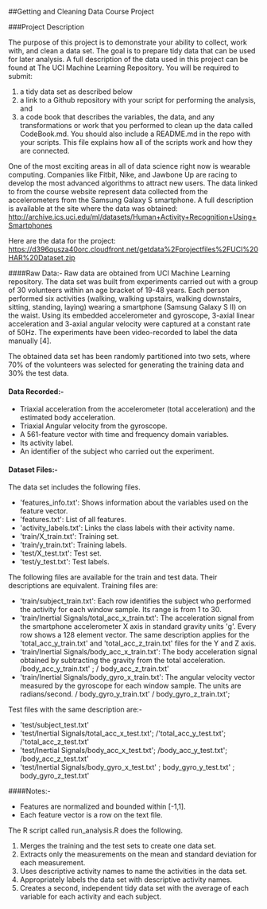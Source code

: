##Getting and Cleaning Data Course Project

###Project Description

The purpose of this project is to demonstrate your ability to collect, work with, and clean a data set. The goal is to prepare tidy data that can be used for later analysis.
A full description of the data used in this project can be found at The UCI Machine Learning Repository.
You will be required to submit:

   1. a tidy data set as described below
   2. a link to a Github repository with your script for performing the analysis, and
   3. a code book that describes the variables, the data, and any transformations or work that you performed to clean up the data called CodeBook.md. 
   You should also include a README.md in the repo with your scripts. This file explains how all of the scripts work and how they are connected.

One of the most exciting areas in all of data science right now is wearable computing. 
Companies like Fitbit, Nike, and Jawbone Up are racing to develop the most advanced algorithms to attract new users.
 The data linked to from the course website represent data collected from the accelerometers from the Samsung Galaxy S smartphone. 
 A full description is available at the site where the data was obtained: http://archive.ics.uci.edu/ml/datasets/Human+Activity+Recognition+Using+Smartphones

Here are the data for the project: https://d396qusza40orc.cloudfront.net/getdata%2Fprojectfiles%2FUCI%20HAR%20Dataset.zip

####Raw Data:-
Raw data are obtained from UCI Machine Learning repository. 
The data set was built from experiments carried out with a group of 30 volunteers within an age bracket of 19-48 years.
Each person performed six activities (walking, walking upstairs, walking downstairs, sitting, standing, laying) wearing 
a smartphone (Samsung Galaxy S II) on the waist. Using its embedded accelerometer and gyroscope, 3-axial linear acceleration 
and 3-axial angular velocity were captured at a constant rate of 50Hz. 
The experiments have been video-recorded to label the data manually [4].

The obtained data set has been randomly partitioned into two sets, where 70% of the volunteers was selected for generating 
the training data and 30% the test data.

#### Data Recorded:-
- Triaxial acceleration from the accelerometer (total acceleration) and the estimated body acceleration.
- Triaxial Angular velocity from the gyroscope. 
- A 561-feature vector with time and frequency domain variables. 
- Its activity label. 
- An identifier of the subject who carried out the experiment.

#### Dataset Files:-
The data set includes the following files.
- 'features_info.txt': Shows information about the variables used on the feature vector.
- 'features.txt': List of all features.
- 'activity_labels.txt': Links the class labels with their activity name.
- 'train/X_train.txt': Training set.
- 'train/y_train.txt': Training labels.
- 'test/X_test.txt': Test set.
- 'test/y_test.txt': Test labels.

The following files are available for the train and test data. Their descriptions are equivalent.
Training files are: 
- 'train/subject_train.txt': Each row identifies the subject who performed the activity for each window sample. Its range is from 1 to 30. 
- 'train/Inertial Signals/total_acc_x_train.txt': The acceleration signal from the smartphone accelerometer X axis in standard gravity units 'g'. 
   Every row shows a 128 element vector. 
   The same description applies for the 'total_acc_y_train.txt' and 'total_acc_z_train.txt' files for the Y and Z axis. 
- 'train/Inertial Signals/body_acc_x_train.txt': The body acceleration signal obtained by subtracting the gravity from the total acceleration.
   /body_acc_y_train.txt' ; 
   / body_acc_z_train.txt'
 - 'train/Inertial Signals/body_gyro_x_train.txt': The angular velocity vector measured by the gyroscope for each window sample. 
   The units are radians/second. 
   / body_gyro_y_train.txt' 
   / body_gyro_z_train.txt'; 
   
 Test files with the same description are:-
- 'test/subject_test.txt'
- 'test/Inertial Signals/total_acc_x_test.txt'; /'total_acc_y_test.txt';  /'total_acc_z_test.txt'
- 'test/Inertial Signals/body_acc_x_test.txt'; /body_acc_y_test.txt'; /body_acc_z_test.txt'
- 'test/Inertial Signals/body_gyro_x_test.txt' ; body_gyro_y_test.txt' ; body_gyro_z_test.txt'

####Notes:- 
- Features are normalized and bounded within [-1,1].
- Each feature vector is a row on the text file.

The R script called run_analysis.R does the following.

   1. Merges the training and the test sets to create one data set.
   2. Extracts only the measurements on the mean and standard deviation for each measurement.
   3. Uses descriptive activity names to name the activities in the data set.
   4. Appropriately labels the data set with descriptive activity names.
   5. Creates a second, independent tidy data set with the average of each variable for each activity and each subject.

